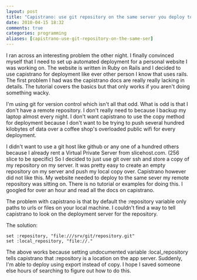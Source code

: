 ```yaml
---
layout: post
title: "Capistrano: use git repository on the same server you deploy to"
date: 2010-04-15 18:32
comments: true
categories: programming
aliases: [capistrano-use-git-repository-on-the-same-ser]
---
```

I ran across an interesting problem the other night. I finally convinced myself that I need to set up automated deployment for a personal website I was working on. The website is written in Ruby on Rails and I decided to use capistrano for deployment like ever other person I know that uses rails. The first problem I had was the capistrano docs are really really lacking in details. The tutorial covers the basics but that only works if you aren't doing something wacky.

I'm using git for version control which isn't all that odd. What is odd is that I don't have a remote repository. I don't really need to because I backup my laptop almost every night.  I don't want capistrano to use the copy method for deployment because I don't want to be trying to push several hundred kilobytes of data over a coffee shop's overloaded public wifi for every deployment.

I didn't want to use a git host like github or any one of a hundred others because I already rent a Virtual Private Server from slicehost.com. (256 slice to be specific) So I decided to just use git over ssh and store a copy of my repository on my server. It was pretty easy to create an empty repository on my server and push my local copy over. Capistrano however did not like this. My website needed to deploy to the same sever my remote repository was sitting on. There is no tutorial or examples for doing this. I googled for over an hour and read all the docs on capistrano.

The problem with capistrano is that by default the :repository variable only paths to urls or files on your local machine. I couldn't find a way to tell capistrano to look on the deployment server for the repository.

The solution:

    set :repository, "file:///srv/git/repository.git"
    set :local_repository, "file://."

The above works because setting undocumented variable :local_repository tells capistrano that :repository is a location on the app server. Suddenly, I'm able to deploy using export instead of copy. I hope I saved someone else hours of searching to figure out how to do this.

